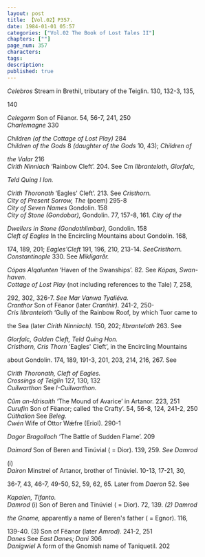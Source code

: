 ```yaml
---
layout: post
title: 【Vol.02】P357.
date: 1984-01-01 05:57
categories: ["Vol.02 The Book of Lost Tales II"]
chapters: [""]
page_num: 357
characters: 
tags: 
description: 
published: true
---
```


<p style="text-indent: 0;">
<I>Celebros   </I>Stream in Brethil, tributary of the Teiglin. 130, 132-3, 135,
</p>

140

<I>Celegorm     </I>Son of Fëanor. 54, 56-7, 241, 250<BR><I>Charlemagne    </I>330

<I>Children (of the Cottage of Lost Play)     </I>284<BR><I>Children of the Gods     </I>8 <I>(daughter of the Gods  </I>10, 43); <I>Children of</I>

<I>the Valar </I>216<BR><I>Cirith Ninniach    </I>‘Rainbow Cleft’. 204. See Cm <I>Ilbranteloth, Glorfalc,</I>

<I>Teld Quing I Ion.</I>

<I>Cirith Thoronath     </I>‘Eagles' Cleft’. 213. See <I>Cristhorn.<BR>City of Present Sorrow, The     </I>(poem) 295-8<BR><I>City of Seven Names     </I>Gondolin. 158<BR><I>City of Stone     (Gondobar),  </I>Gondolin. 77, 157-8, 161. <I>City of the</I>

<I>Dwellers in Stone (Gondothlimbar), </I>Gondolin. 158<BR><I>Cleft of Eagles     </I>In the Encircling Mountains about Gondolin. 168,

174, 189, 201; <I>Eagles'Cleft </I>191, 196, 210, 213-14. <I>SeeCristhorn.<BR>Constantinople     </I>330. See <I>Mikligarðr.</I>

<I>Cópas Alqalunten     </I>‘Haven of the Swanships’. 82. See <I>Kópas, Swan-<BR>haven.<BR>Cottage of Lost Play     </I>(not including references to the Tale) 7, 258,

292, 302, 326-7. <I>See Mar Vanwa Tyaliéva.<BR>Cranthor    </I>Son of Fëanor (later <I>Cranthir). </I>241-2, 250-<BR><I>Cris Ilbranteloth     </I>‘Gully of the Rainbow Roof, by which Tuor came to

the Sea (later <I>Cirith Ninniach).  </I>150, 202; <I>Ilbranteloth </I>263. See

<I>Glorfalc, Golden Cleft, Teld Quing Hon.<BR>Cristhorn,   Cris  Thorn     </I>‘Eagles' Cleft’,   in the  Encircling Mountains

about Gondolin. 174, 189, 191-3, 201, 203, 214, 216, 267. See

<I>Cirith Thoronath, Cleft of Eagles.<BR>Crossings of Teiglin     </I>127, 130, 132<BR><I>Cuilwarthon     </I>See <I>I-Cuilwarthon.</I>

<I>Cûm an-Idrisaith     </I>‘The Mound of Avarice’ in Artanor. 223, 251<BR><I>Curufin     </I>Son of Fëanor; called ‘the Crafty’. 54, 56-8, 124, 241-2, 250<BR><I>Cúthalion   </I>See <I>Beleg.<BR>Cwén   </I>Wife of Ottor Wǽfre (Eriol). 290-1

<I>Dagor Bragollach     </I>‘The Battle of Sudden Flame’. 209

<I>Daimord    </I>Son of Beren and Tinúvial ( = Dior). 139, 259. <I>See Damrod</I>

(i)<BR><I>Dairon     </I>Minstrel of Artanor, brother of Tinúviel. 10-13, 17-21, 30,

36-7, 43, 46-7, 49-50, 52, 59, 62, 65. Later from <I>Daeron </I>52. See

<I>Kapalen, Tifanto.<BR>Damrod    </I>(i) Son of Beren and Tinúviel ( = Dior). 72, 139. <I>(2) Damrod</I>

<I>the Gnome, </I>apparently a name of Beren's father ( = Egnor). 116,

139-40. (3) Son of Fëanor (later <I>Amrod). </I>241-2, 251<BR><I>Danes     </I>See <I>East Danes; Dani </I>306<BR><I>Danigwiel    </I>A form of the Gnomish name of Taniquetil. 202

